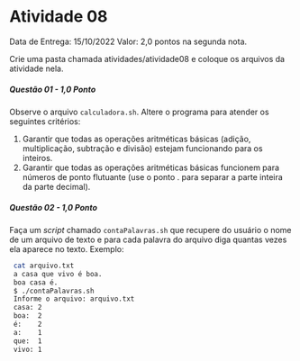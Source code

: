 # Atividade 08

Data de Entrega: 15/10/2022
Valor: 2,0 pontos na segunda nota.

Crie uma pasta chamada atividades/atividade08 e coloque os arquivos da atividade nela.

##### Questão 01 - 1,0 Ponto
Observe o arquivo `calculadora.sh`. Altere o programa para atender os seguintes critérios:
1. Garantir que todas as operações aritméticas básicas (adição, multiplicação, subtração e divisão) estejam funcionando para os inteiros.
2. Garantir que todas as operações aritméticas básicas funcionem para números de ponto flutuante (use o ponto . para separar a parte inteira da parte decimal).


##### Questão 02 - 1,0 Ponto
Faça um _script_ chamado `contaPalavras.sh` que recupere do usuário o nome de um arquivo de texto e para cada palavra do arquivo diga quantas vezes ela aparece no texto. Exemplo:
```sh
 cat arquivo.txt
 a casa que vivo é boa.
 boa casa é.
 $ ./contaPalavras.sh
 Informe o arquivo: arquivo.txt
 casa: 2
 boa:  2
 é:    2
 a:    1
 que:  1
 vivo: 1
 ```